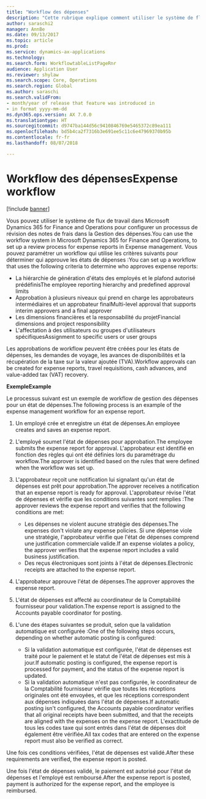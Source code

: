```yaml
---
title: "Workflow des dépenses"
description: "Cette rubrique explique comment utiliser le système de flux de travail dans Microsoft Dynamics 365 for Finance and Operations pour configurer un processus de révision des notes de frais dans la Gestion des dépenses."
author: saraschi2
manager: AnnBe
ms.date: 09/13/2017
ms.topic: article
ms.prod: 
ms.service: dynamics-ax-applications
ms.technology: 
ms.search.form: WorkflowtableListPageRnr
audience: Application User
ms.reviewer: shylaw
ms.search.scope: Core, Operations
ms.search.region: Global
ms.author: saraschi
ms.search.validFrom:
- month/year of release that feature was introduced in
- in format yyyy-mm-dd
ms.dyn365.ops.version: AX 7.0.0
ms.translationtype: HT
ms.sourcegitcommit: d9747ba144d56c9410846769e5465372c89ea111
ms.openlocfilehash: bd5b4ca2f7316b3e691ee5c11c6e47969370b95b
ms.contentlocale: fr-fr
ms.lasthandoff: 08/07/2018

---
```


# <a name="expense-workflow"></a><span data-ttu-id="80ca0-103">Workflow des dépenses</span><span class="sxs-lookup"><span data-stu-id="80ca0-103">Expense workflow</span></span>

[!include [banner](../includes/banner.md)]

<span data-ttu-id="80ca0-104">Vous pouvez utiliser le système de flux de travail dans Microsoft Dynamics 365 for Finance and Operations pour configurer un processus de révision des notes de frais dans la Gestion des dépenses.</span><span class="sxs-lookup"><span data-stu-id="80ca0-104">You can use the workflow system in Microsoft Dynamics 365 for Finance and Operations, to set up a review process for expense reports in Expense management.</span></span> <span data-ttu-id="80ca0-105">Vous pouvez paramétrer un workflow qui utilise les critères suivants pour déterminer qui approuve les états de dépenses :</span><span class="sxs-lookup"><span data-stu-id="80ca0-105">You can set up a workflow that uses the following criteria to determine who approves expense reports:</span></span>

- <span data-ttu-id="80ca0-106">La hiérarchie de génération d'états des employés et le plafond autorisé prédéfinis</span><span class="sxs-lookup"><span data-stu-id="80ca0-106">The employee reporting hierarchy and predefined approval limits</span></span>
- <span data-ttu-id="80ca0-107">Approbation à plusieurs niveaux qui prend en charge les approbateurs intermédiaires et un approbateur final</span><span class="sxs-lookup"><span data-stu-id="80ca0-107">Multi-level approval that supports interim approvers and a final approver</span></span>
- <span data-ttu-id="80ca0-108">Les dimensions financières et la responsabilité du projet</span><span class="sxs-lookup"><span data-stu-id="80ca0-108">Financial dimensions and project responsibility</span></span>
- <span data-ttu-id="80ca0-109">L'affectation à des utilisateurs ou groupes d'utilisateurs spécifiques</span><span class="sxs-lookup"><span data-stu-id="80ca0-109">Assignment to specific users or user groups</span></span>

<span data-ttu-id="80ca0-110">Les approbations de workflow peuvent être créées pour les états de dépenses, les demandes de voyage, les avances de disponibilités et la récupération de la taxe sur la valeur ajoutée (TVA).</span><span class="sxs-lookup"><span data-stu-id="80ca0-110">Workflow approvals can be created for expense reports, travel requisitions, cash advances, and value-added tax (VAT) recovery.</span></span>

<span data-ttu-id="80ca0-111">**Exemple**</span><span class="sxs-lookup"><span data-stu-id="80ca0-111">**Example**</span></span>

<span data-ttu-id="80ca0-112">Le processus suivant est un exemple de workflow de gestion des dépenses pour un état de dépenses.</span><span class="sxs-lookup"><span data-stu-id="80ca0-112">The following process is an example of the expense management workflow for an expense report.</span></span>

1. <span data-ttu-id="80ca0-113">Un employé crée et enregistre un état de dépenses.</span><span class="sxs-lookup"><span data-stu-id="80ca0-113">An employee creates and saves an expense report.</span></span>
2. <span data-ttu-id="80ca0-114">L'employé soumet l'état de dépenses pour approbation.</span><span class="sxs-lookup"><span data-stu-id="80ca0-114">The employee submits the expense report for approval.</span></span> <span data-ttu-id="80ca0-115">L'approbateur est identifié en fonction des règles qui ont été définies lors du paramétrage du workflow.</span><span class="sxs-lookup"><span data-stu-id="80ca0-115">The approver is identified based on the rules that were defined when the workflow was set up.</span></span>
3. <span data-ttu-id="80ca0-116">L'approbateur reçoit une notification lui signalant qu'un état de dépenses est prêt pour approbation.</span><span class="sxs-lookup"><span data-stu-id="80ca0-116">The approver receives a notification that an expense report is ready for approval.</span></span> <span data-ttu-id="80ca0-117">L'approbateur révise l'état de dépenses et vérifie que les conditions suivantes sont remplies :</span><span class="sxs-lookup"><span data-stu-id="80ca0-117">The approver reviews the expense report and verifies that the following conditions are met:</span></span>

    - <span data-ttu-id="80ca0-118">Les dépenses ne violent aucune stratégie des dépenses.</span><span class="sxs-lookup"><span data-stu-id="80ca0-118">The expenses don't violate any expense policies.</span></span> <span data-ttu-id="80ca0-119">Si une dépense viole une stratégie, l'approbateur vérifie que l'état de dépenses comprend une justification commerciale valide.</span><span class="sxs-lookup"><span data-stu-id="80ca0-119">If an expense violates a policy, the approver verifies that the expense report includes a valid business justification.</span></span>
    - <span data-ttu-id="80ca0-120">Des reçus électroniques sont joints à l'état de dépenses.</span><span class="sxs-lookup"><span data-stu-id="80ca0-120">Electronic receipts are attached to the expense report.</span></span>

4. <span data-ttu-id="80ca0-121">L'approbateur approuve l'état de dépenses.</span><span class="sxs-lookup"><span data-stu-id="80ca0-121">The approver approves the expense report.</span></span>
5. <span data-ttu-id="80ca0-122">L'état de dépenses est affecté au coordinateur de la Comptabilité fournisseur pour validation.</span><span class="sxs-lookup"><span data-stu-id="80ca0-122">The expense report is assigned to the Accounts payable coordinator for posting.</span></span>
6. <span data-ttu-id="80ca0-123">L'une des étapes suivantes se produit, selon que la validation automatique est configurée :</span><span class="sxs-lookup"><span data-stu-id="80ca0-123">One of the following steps occurs, depending on whether automatic posting is configured:</span></span>

    - <span data-ttu-id="80ca0-124">Si la validation automatique est configurée, l'état de dépenses est traité pour le paiement et le statut de l'état de dépenses est mis à jour.</span><span class="sxs-lookup"><span data-stu-id="80ca0-124">If automatic posting is configured, the expense report is processed for payment, and the status of the expense report is updated.</span></span>
    - <span data-ttu-id="80ca0-125">Si la validation automatique n'est pas configurée, le coordinateur de la Comptabilité fournisseur vérifie que toutes les réceptions originales ont été envoyées, et que les réceptions correspondent aux dépenses indiquées dans l'état de dépenses.</span><span class="sxs-lookup"><span data-stu-id="80ca0-125">If automatic posting isn't configured, the Accounts payable coordinator verifies that all original receipts have been submitted, and that the receipts are aligned with the expenses on the expense report.</span></span> <span data-ttu-id="80ca0-126">L'exactitude de tous les codes taxe qui sont entrés dans l'état de dépenses doit également être vérifiée.</span><span class="sxs-lookup"><span data-stu-id="80ca0-126">All tax codes that are entered on the expense report must also be verified as correct.</span></span>

<span data-ttu-id="80ca0-127">Une fois ces conditions vérifiées, l'état de dépenses est validé.</span><span class="sxs-lookup"><span data-stu-id="80ca0-127">After these requirements are verified, the expense report is posted.</span></span>

<span data-ttu-id="80ca0-128">Une fois l'état de dépenses validé, le paiement est autorisé pour l'état de dépenses et l'employé est remboursé.</span><span class="sxs-lookup"><span data-stu-id="80ca0-128">After the expense report is posted, payment is authorized for the expense report, and the employee is reimbursed.</span></span>


